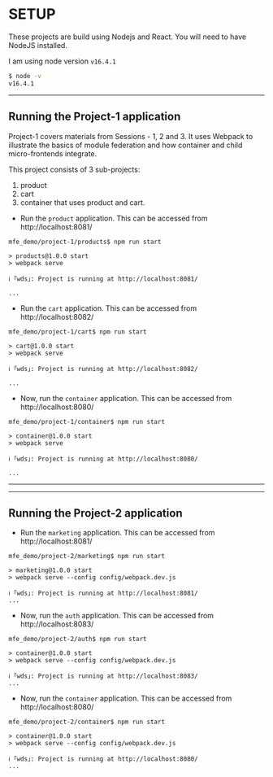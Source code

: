 # SETUP

These projects are build using Nodejs and React. You will need to have NodeJS installed. 

I am using node version `v16.4.1` 
```bash
$ node -v
v16.4.1
```


------------------------------
## Running the Project-1 application

Project-1 covers materials from Sessions - 1, 2 and 3. It uses Webpack to illustrate the basics of module federation and how container and child micro-frontends integrate.

This project consists of 3 sub-projects:
1. product
2. cart
3. container that uses product and cart.



* Run the `product` application. This can be accessed from  http://localhost:8081/
```
mfe_demo/project-1/products$ npm run start

> products@1.0.0 start
> webpack serve

ℹ ｢wds｣: Project is running at http://localhost:8081/

...
```

* Run the `cart` application. This can be accessed from  http://localhost:8082/
```
mfe_demo/project-1/cart$ npm run start

> cart@1.0.0 start
> webpack serve

ℹ ｢wds｣: Project is running at http://localhost:8082/

...
```

* Now, run the `container` application. This can be accessed from  http://localhost:8080/
```
mfe_demo/project-1/container$ npm run start

> container@1.0.0 start
> webpack serve

ℹ ｢wds｣: Project is running at http://localhost:8080/

...
```


--------------

--------------
## Running the Project-2 application


* Run the `marketing` application. This can be accessed from  http://localhost:8081/
```
mfe_demo/project-2/marketing$ npm run start

> marketing@1.0.0 start
> webpack serve --config config/webpack.dev.js

ℹ ｢wds｣: Project is running at http://localhost:8081/
...

```


* Now, run the `auth` application. This can be accessed from  http://localhost:8083/

```
mfe_demo/project-2/auth$ npm run start

> container@1.0.0 start
> webpack serve --config config/webpack.dev.js

ℹ ｢wds｣: Project is running at http://localhost:8083/
...
```


* Now, run the `container` application. This can be accessed from  http://localhost:8080/

```
mfe_demo/project-2/container$ npm run start

> container@1.0.0 start
> webpack serve --config config/webpack.dev.js

ℹ ｢wds｣: Project is running at http://localhost:8080/
...
```


